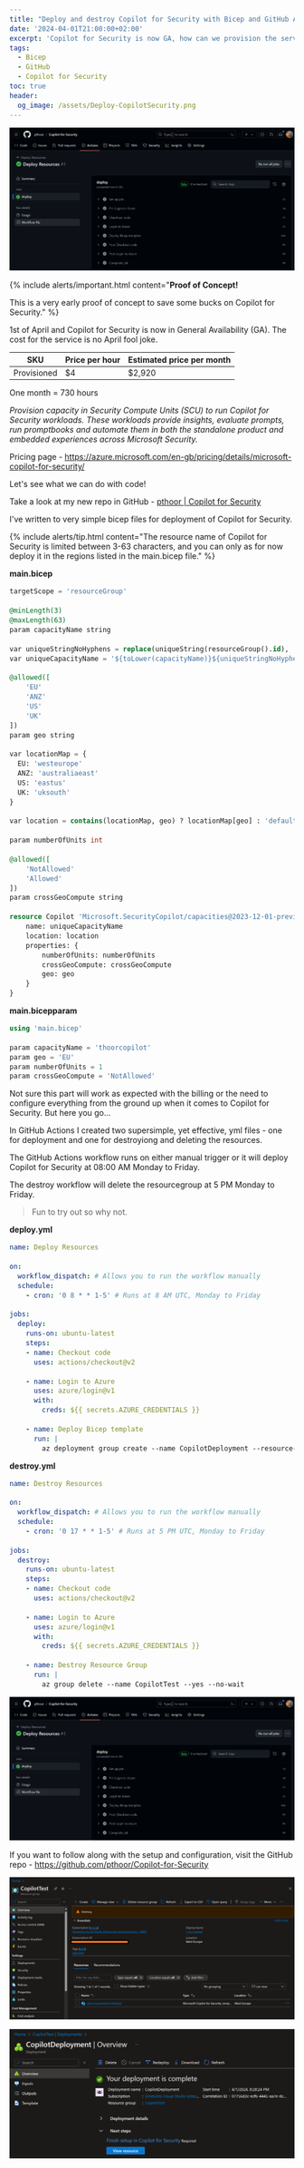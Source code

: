 ```yaml
---
title: "Deploy and destroy Copilot for Security with Bicep and GitHub Actions"
date: '2024-04-01T21:00:00+02:00'
excerpt: 'Copilot for Security is now GA, how can we provision the service to save some money? Warning - Early Proof of Concept!'
tags: 
  - Bicep
  - GitHub
  - Copilot for Security
toc: true
header:
  og_image: /assets/Deploy-CopilotSecurity.png
---
```


![](/assets/Deploy-CopilotSecurity.png)

{% include alerts/important.html content="**Proof of Concept!**<br/>

This is a very early proof of concept to save some bucks on Copilot for Security." %}

1st of April and Copilot for Security is now in General Availability (GA). The cost for the service is no April fool joke. 

| SKU | Price per hour | Estimated price per month |
|----------|----------|----------|
| Provisioned    | $4    | $2,920    |

One month = 730 hours

*Provision capacity in Security Compute Units (SCU) to run Copilot for Security workloads. These workloads provide insights, evaluate prompts, run promptbooks and automate them in both the standalone product and embedded experiences across Microsoft Security.*

Pricing page - https://azure.microsoft.com/en-gb/pricing/details/microsoft-copilot-for-security/

Let's see what we can do with code! 

Take a look at my new repo in GitHub - [pthoor | Copilot for Security](https://github.com/pthoor/Copilot-for-Security)

I've written to very simple bicep files for deployment of Copilot for Security.

{% include alerts/tip.html content="The resource name of Copilot for Security is limited between 3-63 characters, and you can only as for now deploy it in the regions listed in the main.bicep file." %}


**main.bicep**

```sql
targetScope = 'resourceGroup'

@minLength(3)
@maxLength(63)
param capacityName string

var uniqueStringNoHyphens = replace(uniqueString(resourceGroup().id), '-', '')
var uniqueCapacityName = '${toLower(capacityName)}${uniqueStringNoHyphens}'

@allowed([
    'EU'
    'ANZ'
    'US'
    'UK'
])
param geo string

var locationMap = {
  EU: 'westeurope'
  ANZ: 'australiaeast'
  US: 'eastus'
  UK: 'uksouth'
}

var location = contains(locationMap, geo) ? locationMap[geo] : 'defaultlocation'

param numberOfUnits int

@allowed([
    'NotAllowed'
    'Allowed'
])
param crossGeoCompute string

resource Copilot 'Microsoft.SecurityCopilot/capacities@2023-12-01-preview' = {
    name: uniqueCapacityName
    location: location
    properties: {
        numberOfUnits: numberOfUnits
        crossGeoCompute: crossGeoCompute
        geo: geo
    }
}
```

**main.bicepparam**

```sql
using 'main.bicep'

param capacityName = 'thoorcopilot'
param geo = 'EU'
param numberOfUnits = 1
param crossGeoCompute = 'NotAllowed'
```

Not sure this part will work as expected with the billing or the need to configure everything from the ground up when it comes to Copilot for Security. But here you go...

In GitHub Actions I created two supersimple, yet effective, yml files - one for deployment and one for destroyiong and deleting the resources.

The GitHub Actions workflow runs on either manual trigger or it will deploy Copilot for Security at 08:00 AM Monday to Friday.

The destroy workflow will delete the resourcegroup at 5 PM Monday to Friday.

> Fun to try out so why not.

**deploy.yml**

```yml
name: Deploy Resources

on:
  workflow_dispatch: # Allows you to run the workflow manually
  schedule:
    - cron: '0 8 * * 1-5' # Runs at 8 AM UTC, Monday to Friday

jobs:
  deploy:
    runs-on: ubuntu-latest
    steps:
    - name: Checkout code
      uses: actions/checkout@v2

    - name: Login to Azure
      uses: azure/login@v1
      with:
        creds: ${{ secrets.AZURE_CREDENTIALS }}

    - name: Deploy Bicep template
      run: |
        az deployment group create --name CopilotDeployment --resource-group CopilotTest --template-file ./main.bicep --parameters ./main.bicepparam
```

**destroy.yml**

```yml
name: Destroy Resources

on:
  workflow_dispatch: # Allows you to run the workflow manually
  schedule:
    - cron: '0 17 * * 1-5' # Runs at 5 PM UTC, Monday to Friday

jobs:
  destroy:
    runs-on: ubuntu-latest
    steps:
    - name: Checkout code
      uses: actions/checkout@v2

    - name: Login to Azure
      uses: azure/login@v1
      with:
        creds: ${{ secrets.AZURE_CREDENTIALS }}

    - name: Destroy Resource Group
      run: |
        az group delete --name CopilotTest --yes --no-wait
```

![Deploy Copilot for Security](/assets/Deploy-CopilotSecurity.png)

If you want to follow along with the setup and configuration, visit the GitHub repo - https://github.com/pthoor/Copilot-for-Security

![Delete Copilot for Security](/assets/Delete-CopilotSecurity.png)

![Destroy Copilot for Security](/assets/Destroy-CopilotSecurity.png)